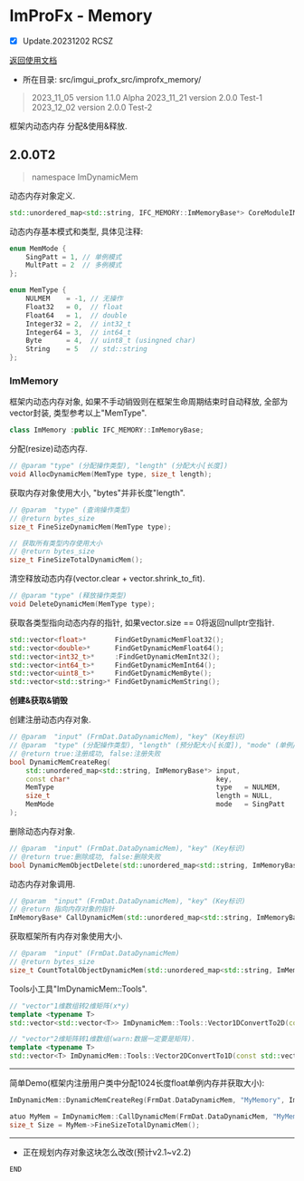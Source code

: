 # ImProFx - Memory
- [x] Update.20231202 RCSZ

[返回使用文档](improfx_usage.md)
- 所在目录: src/imgui_profx_src/improfx_memory/

> 2023_11_05 version 1.1.0 Alpha
> 2023_11_21 version 2.0.0 Test-1
> 2023_12_02 version 2.0.0 Test-2

框架内动态内存 分配&使用&释放.

## 2.0.0T2
> namespace ImDynamicMem

动态内存对象定义.
```cpp
std::unordered_map<std::string, IFC_MEMORY::ImMemoryBase*> CoreModuleIMFX::FRMCORE_PACKAGE::DataDynamicMem;
```

动态内存基本模式和类型, 具体见注释:
```cpp
enum MemMode {
	SingPatt = 1, // 单例模式
	MultPatt = 2  // 多例模式
};

enum MemType {
	NULMEM    = -1, // 无操作
	Float32   = 0,  // float
	Float64   = 1,  // double
	Integer32 = 2,  // int32_t
	Integer64 = 3,  // int64_t
	Byte      = 4,  // uint8_t (usingned char)
	String    = 5   // std::string
};
```

### ImMemory
框架内动态内存对象, 如果不手动销毁则在框架生命周期结束时自动释放, 全部为vector封装, 类型参考以上"MemType".
```cpp
class ImMemory :public IFC_MEMORY::ImMemoryBase;
```

分配(resize)动态内存.
```cpp
// @param "type" (分配操作类型), "length" (分配大小[长度])
void AllocDynamicMem(MemType type, size_t length);
```

获取内存对象使用大小, "bytes"并非长度"length".
```cpp
// @param  "type" (查询操作类型)
// @return bytes_size
size_t FineSizeDynamicMem(MemType type);

// 获取所有类型内存使用大小
// @return bytes_size
size_t FineSizeTotalDynamicMem();
```

清空释放动态内存(vector.clear + vector.shrink_to_fit).
```cpp
// @param "type" (释放操作类型)
void DeleteDynamicMem(MemType type);
```

获取各类型指向动态内存的指针, 如果vector.size == 0将返回nullptr空指针.
```cpp
std::vector<float>*       FindGetDynamicMemFloat32();
std::vector<double>*      FindGetDynamicMemFloat64();
std::vector<int32_t>*     :FindGetDynamicMemInt32();
std::vector<int64_t>*     FindGetDynamicMemInt64();
std::vector<uint8_t>*     FindGetDynamicMemByte();
std::vector<std::string>* FindGetDynamicMemString();
```

__创建&获取&销毁__

创建注册动态内存对象.
```cpp
// @param  "input" (FrmDat.DataDynamicMem), "key" (Key标识)
// @param  "type" (分配操作类型), "length" (预分配大小[长度]), "mode" (单例/多例模式)
// @return true:注册成功, false:注册失败
bool DynamicMemCreateReg(
	std::unordered_map<std::string, ImMemoryBase*> input,
	const char*                                    key,
	MemType                                        type   = NULMEM,
	size_t                                         length = NULL,
	MemMode                                        mode   = SingPatt
);
```

删除动态内存对象.
```cpp
// @param  "input" (FrmDat.DataDynamicMem), "key" (Key标识)
// @return true:删除成功, false:删除失败
bool DynamicMemObjectDelete(std::unordered_map<std::string, ImMemoryBase*> input, const char* key);
```

动态内存对象调用.
```cpp
// @param  "input" (FrmDat.DataDynamicMem), "key" (Key标识)
// @return 指向内存对象的指针
ImMemoryBase* CallDynamicMem(std::unordered_map<std::string, ImMemoryBase*> input, const char* key);
```

获取框架所有内存对象使用大小.
```cpp
// @param  "input" (FrmDat.DataDynamicMem)
// @return bytes_size
size_t CountTotalObjectDynamicMem(std::unordered_map<std::string, ImMemoryBase*> input);
```

Tools小工具"ImDynamicMem::Tools".
```cpp
// "vector"1维数组转2维矩阵(x*y)
template <typename T>
std::vector<std::vector<T>> ImDynamicMem::Tools::Vector1DConvertTo2D(const std::vector<T>& input, size_t x, size_t y);

// "vector"2维矩阵转1维数组(warn:数据一定要是矩阵).
template <typename T>
std::vector<T> ImDynamicMem::Tools::Vector2DConvertTo1D(const std::vector<std::vector<T>>& input);
```
---

简单Demo(框架内注册用户类中分配1024长度float单例内存并获取大小):
```cpp
ImDynamicMem::DynamicMemCreateReg(FrmDat.DataDynamicMem, "MyMemory", ImDynamicMem::Float32, 1024);

atuo MyMem = ImDynamicMem::CallDynamicMem(FrmDat.DataDynamicMem, "MyMemory");
size_t Size = MyMem->FineSizeTotalDynamicMem();
```
---

- 正在规划内存对象这块怎么改改(预计v2.1~v2.2)

```END```
